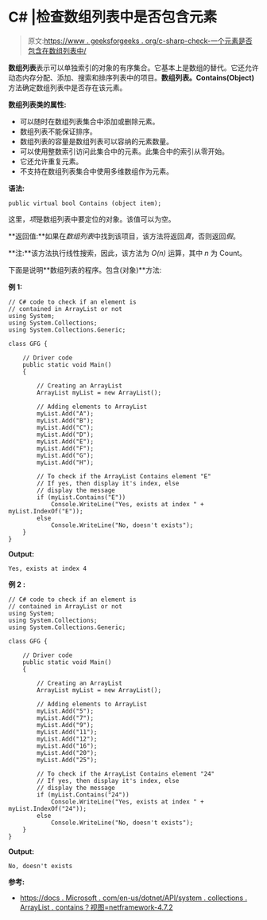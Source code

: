 # C# |检查数组列表中是否包含元素

> 原文:[https://www . geeksforgeeks . org/c-sharp-check-一个元素是否包含在数组列表中/](https://www.geeksforgeeks.org/c-sharp-check-whether-an-element-is-contained-in-the-arraylist/)

**数组列表**表示可以单独索引的对象的有序集合。它基本上是数组的替代。它还允许动态内存分配、添加、搜索和排序列表中的项目。**数组列表。Contains(Object)** 方法确定数组列表中是否存在该元素。

**数组列表类的属性:**

*   可以随时在数组列表集合中添加或删除元素。
*   数组列表不能保证排序。
*   数组列表的容量是数组列表可以容纳的元素数量。
*   可以使用整数索引访问此集合中的元素。此集合中的索引从零开始。
*   它还允许重复元素。
*   不支持在数组列表集合中使用多维数组作为元素。

**语法:**

```
public virtual bool Contains (object item);

```

这里，*项*是数组列表中要定位的对象。该值可以为空。

**返回值:**如果在*数组列表*中找到该项目，该方法将返回*真*，否则返回*假*。

**注:**该方法执行线性搜索，因此，该方法为 *O(n)* 运算，其中 *n* 为 Count。

下面是说明**数组列表的程序。包含(对象)**方法:

**例 1:**

```
// C# code to check if an element is
// contained in ArrayList or not
using System;
using System.Collections;
using System.Collections.Generic;

class GFG {

    // Driver code
    public static void Main()
    {

        // Creating an ArrayList
        ArrayList myList = new ArrayList();

        // Adding elements to ArrayList
        myList.Add("A");
        myList.Add("B");
        myList.Add("C");
        myList.Add("D");
        myList.Add("E");
        myList.Add("F");
        myList.Add("G");
        myList.Add("H");

        // To check if the ArrayList Contains element "E"
        // If yes, then display it's index, else
        // display the message
        if (myList.Contains("E"))
            Console.WriteLine("Yes, exists at index " + myList.IndexOf("E"));
        else
            Console.WriteLine("No, doesn't exists");
    }
}
```

**Output:**

```
Yes, exists at index 4

```

**例 2 :**

```
// C# code to check if an element is
// contained in ArrayList or not
using System;
using System.Collections;
using System.Collections.Generic;

class GFG {

    // Driver code
    public static void Main()
    {

        // Creating an ArrayList
        ArrayList myList = new ArrayList();

        // Adding elements to ArrayList
        myList.Add("5");
        myList.Add("7");
        myList.Add("9");
        myList.Add("11");
        myList.Add("12");
        myList.Add("16");
        myList.Add("20");
        myList.Add("25");

        // To check if the ArrayList Contains element "24"
        // If yes, then display it's index, else
        // display the message
        if (myList.Contains("24"))
            Console.WriteLine("Yes, exists at index " + myList.IndexOf("24"));
        else
            Console.WriteLine("No, doesn't exists");
    }
}
```

**Output:**

```
No, doesn't exists

```

**参考:**

*   [https://docs . Microsoft . com/en-us/dotnet/API/system . collections . ArrayList . contains？视图=netframework-4.7.2](https://docs.microsoft.com/en-us/dotnet/api/system.collections.arraylist.contains?view=netframework-4.7.2)